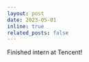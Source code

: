 ```yaml
---
layout: post
date: 2023-05-01
inline: true
related_posts: false
---
```


Finished intern at Tencent!
